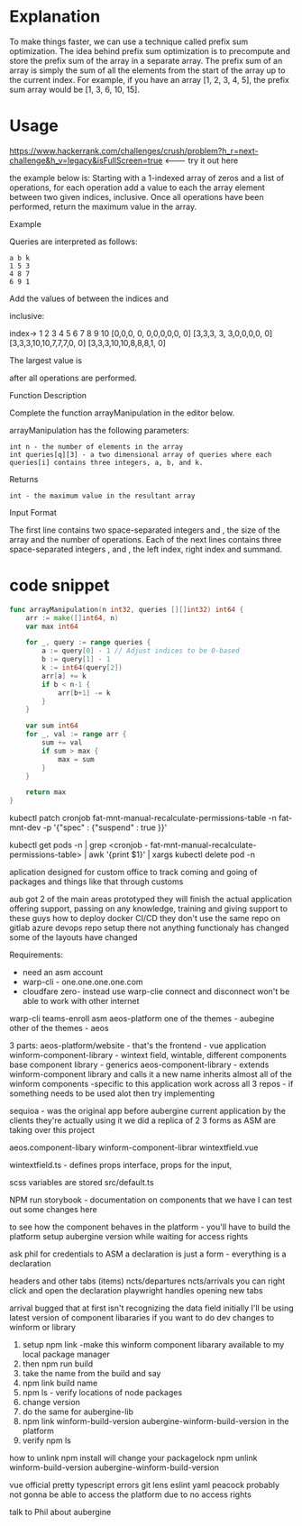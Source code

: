 # Explanation 

To make things faster, we can use a technique called prefix sum optimization. The idea behind prefix sum optimization is to precompute and store the prefix sum of the array in a separate array. The prefix sum of an array is simply the sum of all the elements from the start of the array up to the current index. For example, if you have an array [1, 2, 3, 4, 5], the prefix sum array would be [1, 3, 6, 10, 15].

# Usage

https://www.hackerrank.com/challenges/crush/problem?h_r=next-challenge&h_v=legacy&isFullScreen=true  <--- try it out here

the example below is:
Starting with a 1-indexed array of zeros and a list of operations, for each operation add a value to each the array element between two given indices, inclusive. Once all operations have been performed, return the maximum value in the array.

Example

Queries are interpreted as follows:

    a b k
    1 5 3
    4 8 7
    6 9 1

Add the values of
between the indices and

inclusive:

index->	 1 2 3  4  5 6 7 8 9 10
	[0,0,0, 0, 0,0,0,0,0, 0]
	[3,3,3, 3, 3,0,0,0,0, 0]
	[3,3,3,10,10,7,7,7,0, 0]
	[3,3,3,10,10,8,8,8,1, 0]

The largest value is

after all operations are performed.

Function Description

Complete the function arrayManipulation in the editor below.

arrayManipulation has the following parameters:

    int n - the number of elements in the array
    int queries[q][3] - a two dimensional array of queries where each queries[i] contains three integers, a, b, and k.

Returns

    int - the maximum value in the resultant array

Input Format

The first line contains two space-separated integers
and , the size of the array and the number of operations.
Each of the next lines contains three space-separated integers , and , the left index, right index and summand. 

# code snippet 

```go
func arrayManipulation(n int32, queries [][]int32) int64 {
    arr := make([]int64, n)
    var max int64

    for _, query := range queries {
        a := query[0] - 1 // Adjust indices to be 0-based
        b := query[1] - 1
        k := int64(query[2])
        arr[a] += k
        if b < n-1 {
            arr[b+1] -= k
        }
    }

    var sum int64
    for _, val := range arr {
        sum += val
        if sum > max {
            max = sum
        }
    }

    return max
}
```


kubectl patch cronjob fat-mnt-manual-recalculate-permissions-table -n fat-mnt-dev -p '{"spec" : {"suspend" : true }}'

kubectl get pods -n <namespace> | grep <cronjob - fat-mnt-manual-recalculate-permissions-table> | awk '{print $1}' | xargs kubectl delete pod -n <namespace>


aplication designed for custom office to track coming and going of packages and things like that through customs 

aub got 2 of the main areas prototyped they will finish the actual application 
offering support, passing on any knowledge, training and giving support to these guys 
how to deploy docker
CI/CD 
they don't use the same repo on gitlab 
azure devops repo setup there not anything functionaly has changed 
some of the layouts have changed 

Requirements:
- need an asm account 
- warp-cli - one.one.one.one.com
- cloudfare zero- instead use warp-clie connect and disconnect won't be able to work with other internet 


warp-cli teams-enroll asm aeos-platform
one of the themes - aubegine 
other of the themes - aeos

3 parts:
aeos-platform/website - that's the frontend - vue application 
winform-component-library - wintext field, wintable, different components base component library - generics
aeos-component-library - extends winform-component library and calls it a new name inherits almost all of the winform components -specific to this application 
work across all 3 repos - if something needs to be used alot then try implementing 

sequioa - was the original app before aubergine current application by the clients they're actually using it 
we did a replica of 2 3 forms as ASM are taking over this project 

aeos.component-libary
winform-component-librar
wintextfield.vue

wintextfield.ts - defines props interface, props for the input, 

scss variables are stored src/default.ts

NPM run storybook - documentation on components that we have I can test out some changes here 

to see how the component behaves in the platform - you'll have to build the platform
setup aubergine version while waiting for access rights

ask phil for credentials to ASM
a declaration is just a form - everything is a declaration

headers and other tabs (items)
ncts/departures
ncts/arrivals you can right click and open the declaration 
playwright handles opening new tabs

arrival bugged that at first isn't recognizing the data field initially 
I'll be using latest version of component libararies 
if you want to do dev changes to winform or library

1. setup npm link -make this winform component libarary available to my local package manager 
2. then npm run build
3. take the name from the build and say 
4. npm link build name 
5. npm ls - verify locations of node packages 
6. change version 
7. do the same for aubergine-lib
8. npm link winform-build-version aubergine-winform-build-version in the platform
9. verify npm ls


how to unlink 
npm install will change your packagelock
npm unlink winform-build-version aubergine-winform-build-version 


vue official 
pretty typescript errors
git lens
eslint
yaml
peacock
probably not gonna be able to access the platform due to no access rights 

talk to Phil about aubergine

